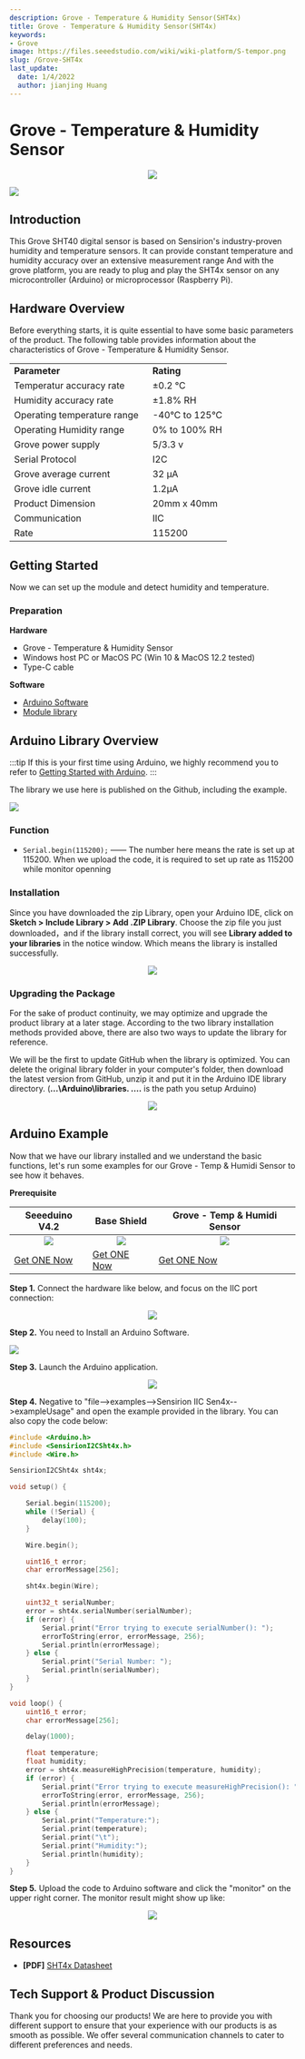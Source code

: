 ```yaml
---
description: Grove - Temperature & Humidity Sensor(SHT4x)
title: Grove - Temperature & Humidity Sensor(SHT4x)
keywords:
- Grove
image: https://files.seeedstudio.com/wiki/wiki-platform/S-tempor.png
slug: /Grove-SHT4x
last_update:
  date: 1/4/2022
  author: jianjing Huang
---
```



# Grove - Temperature & Humidity Sensor

<div align="center"><img width="{500}" src="https://files.seeedstudio.com/wiki/SHT4x/SHT4x.jpeg" /></div>

<p style={{textAlign: 'center'}}><a href="https://www.seeedstudio.com/grove-temp-humi-sensor-sht40-p-5384.html" target="_blank"><img src="https://files.seeedstudio.com/wiki/Seeed-WiKi/docs/images/get_one_now.png" /></a></p>

## Introduction

This Grove SHT40 digital sensor is based on Sensirion's industry-proven humidity and temperature sensors. It can provide constant temperature and humidity accuracy over an extensive measurement range And with the grove platform, you are ready to plug and play the SHT4x sensor on any microcontroller (Arduino) or microprocessor (Raspberry Pi).

## Hardware Overview

Before everything starts, it is quite essential to have some basic parameters of the product. The following table provides information about the characteristics of Grove - Temperature & Humidity Sensor.

<table border="0">
<tbody>
<tr>
<td><strong>Parameter       </strong></td>
<td><strong>Rating</strong></td>
</tr>
<tr>
<td>Temperatur accuracy rate</td>
<td>±0.2 ℃</td>
</tr>
<tr>
<td>Humidity accuracy rate </td>
<td>±1.8% RH</td>
</tr>
<tr>
<td>Operating temperature range  </td>
<td>-40°C to 125°C</td>
</tr>
<tr>
<td>Operating Humidity range       </td>
<td>0% to 100% RH</td>
</tr>
<tr>
<td>Grove power supply            </td>
<td>5/3.3 v</td>
</tr>
<tr>
<td>Serial Protocol</td>
<td>I2C </td>
</tr>
<tr>
<td>Grove average current </td>
<td>32 µA</td>
</tr>
<tr>
<td>Grove idle current</td>
<td>1.2µA</td>
</tr>
<tr>
<td>Product Dimension</td>
<td>20mm x 40mm</td>
</tr>
<tr>
<td>Communication</td>
<td>IIC</td>
</tr>
<tr>
<td>Rate</td>
<td>115200</td>
</tr>
</tbody>
</table>

## Getting Started

Now we can set up the module and detect humidity and temperature.

### Preparation

**Hardware**

- Grove - Temperature & Humidity Sensor
- Windows host PC or MacOS PC (Win 10 & MacOS 12.2 tested)
- Type-C cable

**Software**

- [Arduino Software](https://www.arduino.cc/)
- [Module library](https://github.com/Sensirion/arduino-i2c-sht4x)

## Arduino Library Overview

:::tip
If this is your first time using Arduino, we highly recommend you to refer to [Getting Started with Arduino](https://wiki.seeedstudio.com/Getting_Started_with_Arduino/).
:::

The library we use here is published on the Github, including the example.

<p style={{textAlign: 'center'}}><a href="https://github.com/Sensirion/arduino-i2c-sht4x" target="_blank"><img src="https://files.seeedstudio.com/wiki/seeed_logo/DOWNLOAD.png" /></a></p>

### Function

- `Serial.begin(115200);` —— The number here means the rate is set up at 115200. When we upload the code, it is required to set up rate as 115200 while monitor openning

### Installation

Since you have downloaded the zip Library, open your Arduino IDE, click on **Sketch > Include Library > Add .ZIP Library**. Choose the zip file you just downloaded，and if the library install correct, you will see **Library added to your libraries** in the notice window. Which means the library is installed successfully.

<div align="center"><img width="{600}" src="https://files.seeedstudio.com/wiki/Get_Started_With_Arduino/img/Add_Zip.png" /></div>

### Upgrading the Package

For the sake of product continuity, we may optimize and upgrade the product library at a later stage. According to the two library installation methods provided above, there are also two ways to update the library for reference.

We will be the first to update GitHub when the library is optimized. You can delete the original library folder in your computer's folder, then download the latest version from GitHub, unzip it and put it in the Arduino IDE library directory. (**...\Arduino\libraries. ....** is the path you setup Arduino)

<div align="center"><img width="{600}" src="https://files.seeedstudio.com/wiki/Get_Started_With_Arduino/img/Location_lib.png" /></div>

## Arduino Example

Now that we have our library installed and we understand the basic functions, let's run some examples for our Grove - Temp & Humidi Sensor to see how it behaves.

**Prerequisite**

| Seeeduino V4.2 | Base Shield | Grove - Temp & Humidi Sensor|
|--------------|-------------|-----------------|
|<div align="center"><img width={1000} src="https://files.seeedstudio.com/wiki/wiki_english/docs/images/seeeduino_v4.2.jpg" /></div>|<div align="center"><img width={1000} src="https://files.seeedstudio.com/wiki/wiki_english/docs/images/base_shield.jpg" /></div>|<div align="center"><img width="{210}" src="https://files.seeedstudio.com/wiki/SHT4x/SHT4x.jpeg" /></div>
|[Get ONE Now](https://www.seeedstudio.com/Seeeduino-V4.2-p-2517.html)|[Get ONE Now](https://www.seeedstudio.com/Base-Shield-V2-p-1378.html)|[Get ONE Now](https://www.seeedstudio.com/grove-temp-humi-sensor-sht40-p-5384.html)|

**Step 1.**  Connect the hardware like below, and focus on the IIC port connection:

<div align="center"><img width="{500}" src="https://files.seeedstudio.com/wiki/SHT4x/SHT4xconnection.png" /></div>

**Step 2.** You need to Install an Arduino Software.

<p style={{textAlign: 'center'}}><a href="https://www.arduino.cc/en/Main/Software" target="_blank"><img width = "{600}" src="https://files.seeedstudio.com/wiki/Seeeduino_Stalker_V3_1/images/Download_IDE.png" /></a></p>

**Step 3.** Launch the Arduino application.

<div align="center"><img width="{600}" src="https://files.seeedstudio.com/wiki/seeed_logo/arduino.jpg" /></div>

**Step 4.** Negative to "file-->examples-->Sensirion IIC Sen4x-->exampleUsage" and open the example provided in the library. You can also copy the code below:

```cpp
#include <Arduino.h>
#include <SensirionI2CSht4x.h>
#include <Wire.h>

SensirionI2CSht4x sht4x;

void setup() {

    Serial.begin(115200);
    while (!Serial) {
        delay(100);
    }

    Wire.begin();

    uint16_t error;
    char errorMessage[256];

    sht4x.begin(Wire);

    uint32_t serialNumber;
    error = sht4x.serialNumber(serialNumber);
    if (error) {
        Serial.print("Error trying to execute serialNumber(): ");
        errorToString(error, errorMessage, 256);
        Serial.println(errorMessage);
    } else {
        Serial.print("Serial Number: ");
        Serial.println(serialNumber);
    }
}

void loop() {
    uint16_t error;
    char errorMessage[256];

    delay(1000);

    float temperature;
    float humidity;
    error = sht4x.measureHighPrecision(temperature, humidity);
    if (error) {
        Serial.print("Error trying to execute measureHighPrecision(): ");
        errorToString(error, errorMessage, 256);
        Serial.println(errorMessage);
    } else {
        Serial.print("Temperature:");
        Serial.print(temperature);
        Serial.print("\t");
        Serial.print("Humidity:");
        Serial.println(humidity);
    }
}
```

**Step 5.** Upload the code to Arduino software and click the "monitor" on the upper right corner. The monitor result might show up like:

<div align="center"><img width="{800}" src="https://files.seeedstudio.com/wiki/SHT4x/SHT4xoutput.png" /></div>

## Resources

- **[PDF]** [SHT4x Datasheet](https://files.seeedstudio.com/wiki/SHT4x/SHT4x_Datasheet.pdf)

## Tech Support & Product Discussion

Thank you for choosing our products! We are here to provide you with different support to ensure that your experience with our products is as smooth as possible. We offer several communication channels to cater to different preferences and needs.

<div class="button_tech_support_container">
<a href="https://forum.seeedstudio.com/" class="button_forum"></a> 
<a href="https://www.seeedstudio.com/contacts" class="button_email"></a>
</div>

<div class="button_tech_support_container">
<a href="https://discord.gg/eWkprNDMU7" class="button_discord"></a> 
<a href="https://github.com/Seeed-Studio/wiki-documents/discussions/69" class="button_discussion"></a>
</div>
